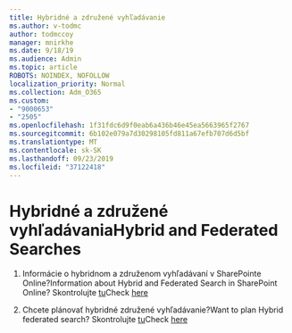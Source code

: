 ```yaml
---
title: Hybridné a združené vyhľadávanie
ms.author: v-todmc
author: todmccoy
manager: mnirkhe
ms.date: 9/18/19
ms.audience: Admin
ms.topic: article
ROBOTS: NOINDEX, NOFOLLOW
localization_priority: Normal
ms.collection: Adm_O365
ms.custom:
- "9000653"
- "2505"
ms.openlocfilehash: 1f31fdc6d9f0eab6a436b46e45ea5663965f2767
ms.sourcegitcommit: 6b102e079a7d30298105fd811a67efb707d6d5bf
ms.translationtype: MT
ms.contentlocale: sk-SK
ms.lasthandoff: 09/23/2019
ms.locfileid: "37122418"
---
```

# <a name="hybrid-and-federated-searches"></a><span data-ttu-id="10cb9-102">Hybridné a združené vyhľadávania</span><span class="sxs-lookup"><span data-stu-id="10cb9-102">Hybrid and Federated Searches</span></span> 

1. <span data-ttu-id="10cb9-103">Informácie o hybridnom a združenom vyhľadávaní v SharePointe Online?</span><span class="sxs-lookup"><span data-stu-id="10cb9-103">Information about Hybrid and Federated Search in SharePoint Online?</span></span>
    <span data-ttu-id="10cb9-104">Skontrolujte [tu](https://docs.microsoft.com/sharepoint/hybrid/hybrid-search-in-sharepoint)</span><span class="sxs-lookup"><span data-stu-id="10cb9-104">Check [here](https://docs.microsoft.com/sharepoint/hybrid/hybrid-search-in-sharepoint)</span></span>

2. <span data-ttu-id="10cb9-105">Chcete plánovať hybridné združené vyhľadávanie?</span><span class="sxs-lookup"><span data-stu-id="10cb9-105">Want to plan Hybrid federated search?</span></span>
    <span data-ttu-id="10cb9-106">Skontrolujte [tu](https://docs.microsoft.com/sharepoint/hybrid/plan-hybrid-federated-search)</span><span class="sxs-lookup"><span data-stu-id="10cb9-106">Check [here](https://docs.microsoft.com/sharepoint/hybrid/plan-hybrid-federated-search)</span></span>